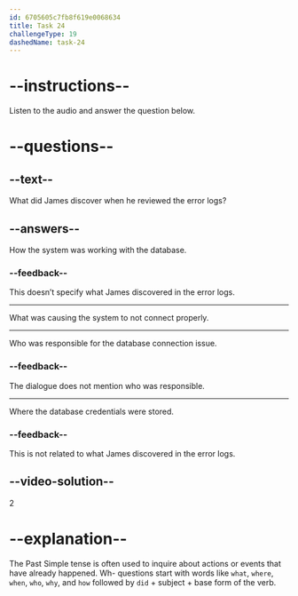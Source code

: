 ```yaml
---
id: 6705605c7fb8f619e0068634
title: Task 24
challengeType: 19
dashedName: task-24
---
```


<!--
AUDIO REFERENCE:
James: The system wasn't connecting to the database properly. After that, I realized we didn't update the database credentials after the last security patch.
-->

# --instructions--

Listen to the audio and answer the question below.

# --questions--

## --text--

What did James discover when he reviewed the error logs?

## --answers--

How the system was working with the database.

### --feedback--

This doesn’t specify what James discovered in the error logs.

---

What was causing the system to not connect properly.

---

Who was responsible for the database connection issue.

### --feedback--

The dialogue does not mention who was responsible.

---

Where the database credentials were stored.

### --feedback--

This is not related to what James discovered in the error logs.

## --video-solution--

2

# --explanation--

The Past Simple tense is often used to inquire about actions or events that have already happened. Wh- questions start with words like `what`, `where`, `when`, `who`, `why`, and `how` followed by `did` + subject + base form of the verb.
